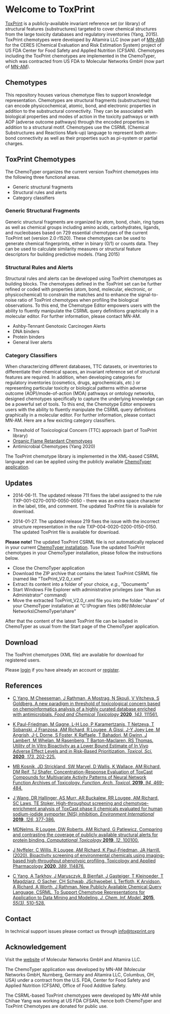 # Welcome to ToxPrint

[​ToxPrint](http://toxprint.org) is a publicly-available invariant reference set (or library) of structural features (substructures) targeted to cover chemical structures from the large toxicity databases and regulatory inventories (Yang, 2015). ToxPrint chemotypes were developed by Altamira LLC (now part of [​MN-AM](https://www.mn-am.com/)) for the CERES (Chemical Evaluation and Risk Estimation System) project of US FDA Center for Food Safety and Applied Nutrition (CFSAN). Chemotypes including the ToxPrint chemotypes are implemented in the ChemoTyper, which was contracted from US FDA to Molecular Networks GmbH (now part of [​MN-AM](https://www.mn-am.com/)).

## Chemotypes

This repository houses various chemotype files to support knowledge representation. Chemotypes are structural fragments (substructures) that can encode physicochemical, atomic, bond, and electronic properties in addition to the substructural connectivity. They can be associated with biological properties and modes of action in the toxicity pathways or with AOP (adverse outcome pathways) through the encoded properties in addition to a structural motif. Chemotypes use the CSRML (Chemical Substructures and Reactions Mark-up) language to represent both atom-bond connectivity as well as their properties such as pi-system or partial charges.

## ToxPrint Chemotypes

The ChemoTyper organizes the current version ToxPrint chemotypes into the following three functional areas.

*   Generic structural fragments
*   Structural rules and alerts
*   Category classifiers

### Generic Structural Fragments

Generic structural fragments are organized by atom, bond, chain, ring types as well as chemical groups including amino acids, carbohydrates, ligands, and nucleobases based on 729 essential chemotypes of the current ToxPrint set (version 2.0 r1520). These chemotypes can be used to generate chemical fingerprints, either in binary (0/1) or counts data. They can be used to calculate similarity measures or structural feature descriptors for building predictive models. (Yang 2015)

### Structural Rules and Alerts

Structural rules and alerts can be developed using ToxPrint chemotypes as building blocks. The chemotypes defined in the ToxPrint set can be further refined or coded with properties (atom, bond, molecular, electronic, or physicochemical) to constrain the matches and to enhance the signal-to-noise ratio of ToxPrint chemotypes when profiling the biological observations. To this end, the Chemotype Editor empowers users with the ability to fluently manipulate the CSRML query definitions graphically in a molecular editor. For further information, please contact MN-AM.

*   Ashby-Tennant Genotoxic Carcinogen Alerts
*   DNA binders
*   Protein binders
*   General liver alerts

### Category Classifiers

When characterizing different databases, TTC datasets, or inventories to differentiate their chemical spaces, an invariant reference set of structural features are required. In addition, when developing categories for regulatory inventories (cosmetics, drugs, agrochemicals, *etc.*) or representing particular toxicity or biological patterns within adverse outcome (AOP)/mode-of-action (MOA) pathways or ontology networks, designed chemotypes specifically to capture the underlying knowledge can be a powerful set of tools. To this end, the Chemotype Editor empowers users with the ability to fluently manipulate the CSRML query definitions graphically in a molecular editor. For further information, please contact MN-AM. Here are a few exicting category classifiers.

*   Threshold of Toxicological Concern (TTC) approach (part of ToxPrint library)
*   [​Organic Flame Retardant Chemotypes](http://www8.nationalacademies.org/onpinews/newsitem.aspx?RecordID=25412)
*   Antimicrobial Chemotypes (Yang 2020)

The ToxPrint chemotype library is implemented in the XML-based CSRML language and can be applied using the publicly available [​ChemoTyper application](http://chemotyper.org).

## Updates

*   2014-06-11. The updated release 711 fixes the label assigned to the rule TXP-001-0270-0010-0050-0050 - there was an extra space character in the label, title, and comment. The updated ToxPrint file is available for download.

*   2014-01-27. The updated release 219 fixes the issue with the incorrect structure representation in the rule TXP-004-0020-0200-0150-0150. The updated ToxPrint file is available for download.

**Please note!** The updated ToxPrint CSRML file is not automatically replaced in your current [​ChemoTyper installation](http://chemotyper.org). Tuse the updated ToxPrint chemotypes in your ChemoTyper installation, please follow the instructions below.

*   Close the ChemoTyper application
*   Download the ZIP archive that contains the latest ToxPrint CSRML file (named like "ToxPrint_V2.0_r<number>.xml"
*   Extract its content into a folder of your choice, *e.g.*, "Documents"
*   Start Windows File Explorer with administrative privileges (use "Run as Administrator" command)
*   Move the extracted ToxPrint_V2.0_r<number>.xml file you into the folder "share" of your ChemoTyper installation at "C:\Program files (x86)\Molecular Networks\ChemoTyper\share"

After that the content of the latest ToxPrint file can be loaded in ChemoTyper as usual from the Start page of the ChemoTyper application.

## Download

The ToxPrint chemotypes (XML file) are available for download for registered users.

Please [login](/login) if you have already an account or [register](/register).

## References

*   [C Yang, M Cheeseman, J Rathman, A Mostrag, N Skouli, V Vitcheva, S Goldberg. A new paradigm in threshold of toxicological concern based on chemoinformatics analysis of a highly curated database enriched with antimicrobials. *Food and Chemical Toxicology* **2020**, *143*, 111561.](https://doi.org/10.1016/j.fct.2020.111561)

*   [K ​Paul-Friedman, M Gagne, L-H Loo, P Karamertzanis, T Netzeva, T Sobanski, J Franzosa, AM Richard, R Lougee, A Gissi, J-Y Joey Lee, M Angrish, J-L Dorne, S Foster, K Raffaele, T Bahadori, M Gwinn, J Lambert, M Whelan, M Rasenberg, T Barton-Maclaren, RS Thomas. Utility of In Vitro Bioactivity as a Lower Bound Estimate of In Vivo Adverse Effect Levels and in Risk-Based Prioritization. *Toxicol. Sci.* **2020**, *173*, 202-225.](https://doi.org/10.1093/toxsci/kfz201)

*   [MB ​Kosnik, JD Strickland, SW Marvel, D Wallis, K Wallace, AM Richard, DM Reif, TJ Shafer. Concentration-Response Evaluation of ToxCast Compounds for Multivariate Activity Patterns of Neural Network Function Archives of Toxicology. *Function. Arch. Toxicol.* **2019**, *94*, 469-484.](https://doi.org/10.1007/s00204-019-02636-x)

*   [​J Wang, DR Hallinger, AS Murr, AR Buckalew, RR Lougee, AM Richard, SC Laws, TE Stoker. High-throughput screening and chemotype-enrichment analysis of ToxCast phase II chemicals evaluated for human sodium-iodide symporter (NIS) inhibition. *Environment International* **2019**, *126*, 377-386.](https://www.sciencedirect.com/science/article/pii/S0160412018321196)

*   [MD ​Nelms, R Lougee, DW Roberts, AM Richard, G Patlewicz. Comparing and contrasting the coverage of publicly available structural alerts for protein binding. *Computational Toxicology* **2019**, *12*, 100100.](https://www.sciencedirect.com/science/article/pii/S2468111319300283)

*   [​J Nyffeler, C Willis, R Lougee, AM Richard, K Paul-Friedman, JA Harrill. (2020). Bioactivity screening of environmental chemicals using imaging-based high-throughput phenotypic profiling. Toxicology and Applied Pharmacology **2020**, *389*, 114876.](https://www.sciencedirect.com/science/article/pii/S0041008X19304843)

*   [​C Yang, A Tarkhov, J Marusczyk, B Bienfait, J Gasteiger, T Kleinoeder, T Magdziarz, O Sacher, CH Schwab, JSchwoebel, L Terfloth, K Arvidson, A Richard, A Worth, J Rathman. New Publicly Available Chemical Query Language, CSRML, To Support Chemotype Representations for Application to Data Mining and Modeling. *J. Chem. Inf. Model.* **2015**, *55(3)*, 510-528.](http://pubs.acs.org/doi/abs/10.1021/ci500667v)

## Contact

In technical support issues please contact us through [​info@toxprint.org](mailto:info@toxprint.org)

## Acknowledgement

Visit the [​website](https://www.mn-am.com) of Molecular Networks GmbH and Altamira LLC.

The ChemoTyper application was developed by MN-AM (Molecular Networks GmbH, Nurnberg, Germany and Altamira LLC, Columbus, OH, USA) under a contract from the U.S. FDA, Center for Food Safety and Applied Nutrition (CFSAN), Office of Food Additive Safety.

The CSRML-based ToxPrint chemotypes were developed by MN-AM while Chihae Yang was working at US FDA CFSAN, hence both ChemoTyper and ToxPrint Chemotypes are donated for public use.
